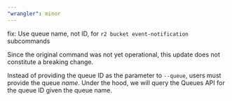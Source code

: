 ```yaml
---
"wrangler": minor
---
```


fix: Use queue name, not ID, for `r2 bucket event-notification` subcommands

Since the original command was not yet operational, this update does not constitute a breaking change.

Instead of providing the queue ID as the parameter to `--queue`, users must provide the queue _name_. Under the hood, we will query the Queues API for the queue ID given the queue name.
